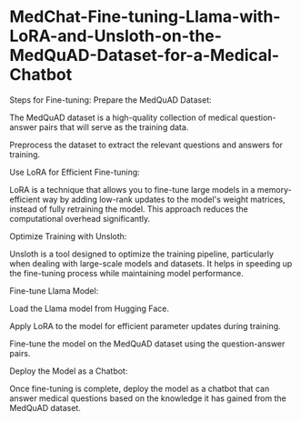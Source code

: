 # MedChat-Fine-tuning-Llama-with-LoRA-and-Unsloth-on-the-MedQuAD-Dataset-for-a-Medical-Chatbot
Steps for Fine-tuning:
Prepare the MedQuAD Dataset:

The MedQuAD dataset is a high-quality collection of medical question-answer pairs that will serve as the training data.

Preprocess the dataset to extract the relevant questions and answers for training.

Use LoRA for Efficient Fine-tuning:

LoRA is a technique that allows you to fine-tune large models in a memory-efficient way by adding low-rank updates to the model's weight matrices, instead of fully retraining the model. This approach reduces the computational overhead significantly.

Optimize Training with Unsloth:

Unsloth is a tool designed to optimize the training pipeline, particularly when dealing with large-scale models and datasets. It helps in speeding up the fine-tuning process while maintaining model performance.

Fine-tune Llama Model:

Load the Llama model from Hugging Face.

Apply LoRA to the model for efficient parameter updates during training.

Fine-tune the model on the MedQuAD dataset using the question-answer pairs.

Deploy the Model as a Chatbot:

Once fine-tuning is complete, deploy the model as a chatbot that can answer medical questions based on the knowledge it has gained from the MedQuAD dataset.
